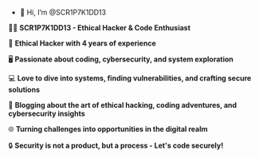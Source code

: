 - 👋 Hi, I’m @SCR1P7K1DD13

👨‍💻 **SCR1P7K1DD13 - Ethical Hacker & Code Enthusiast**

🔐 **Ethical Hacker with 4 years of experience**

🖥️ **Passionate about coding, cybersecurity, and system exploration**

💻 **Love to dive into systems, finding vulnerabilities, and crafting secure solutions**

📝 **Blogging about the art of ethical hacking, coding adventures, and cybersecurity insights**

🌐 **Turning challenges into opportunities in the digital realm**

🔒 **Security is not a product, but a process - Let's code securely!**

